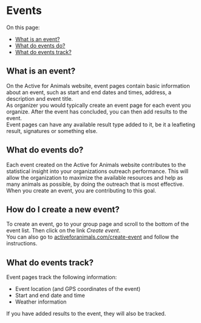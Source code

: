 # Events

On this page:

- [What is an event?](#what-is-an-event)
- [What do events do?](#what-do-events-do)
- [What do events track?](#what-do-events-track)

## <a name="what-is-an-event"></a>What is an event?

On the Active for Animals website, event pages contain basic information about
an event, such as start and end dates and times, address, a description and
event title.  
As organizer you would typically create an event page for each event you
organize. After the event has concluded, you can then add results to the event.  
Event pages can have any available result type added to it, be it a leafleting
result, signatures or something else.

## <a name="what-do-events-do"></a>What do events do?

Each event created on the Active for Animals website contributes to the
statistical insight into your organizations outreach performance. This will
allow the organization to maximize the available resources and help as many
animals as possible, by doing the outreach that is most effective.  
When you create an event, you are contributing to this goal.

## <a name="how-do-i-create-a-new-event"></a>How do I create a new event?

To create an event, go to your group page and scroll to the bottom of the event
list. Then click on the link <em>Create event</em>.  
You can also go to [activeforanimals.com/create-event](/create-event?tour=1) and
follow the instructions.

## <a name="what-do-events-track"></a>What do events track?

Event pages track the following information:

- Event location (and GPS coordinates of the event)
- Start and end date and time
- Weather information

If you have added results to the event, they will also be tracked.
